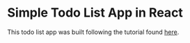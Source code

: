 # Simple Todo List App in React

This todo list app was built following the tutorial found [here](https://www.kirupa.com/react/simple_todo_app_react.htm?utm_source=ActiveCampaign&utm_medium=email&utm_content=Advanced+Beginner+Challenge%3A+JavaScript+Day+16&utm_campaign=JS+Day+16).